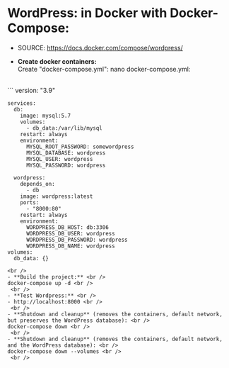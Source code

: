 # WordPress: in Docker with Docker-Compose:

- SOURCE: https://docs.docker.com/compose/wordpress/

- **Create docker containers:** <br />
Create "docker-compose.yml": nano docker-compose.yml: <br />
 <br />
```
    version: "3.9"
        
    services:
      db:
        image: mysql:5.7
        volumes:
          - db_data:/var/lib/mysql
        restart: always
        environment:
          MYSQL_ROOT_PASSWORD: somewordpress
          MYSQL_DATABASE: wordpress
          MYSQL_USER: wordpress
          MYSQL_PASSWORD: wordpress
        
      wordpress:
        depends_on:
          - db
        image: wordpress:latest
        ports:
          - "8000:80"
        restart: always
        environment:
          WORDPRESS_DB_HOST: db:3306
          WORDPRESS_DB_USER: wordpress
          WORDPRESS_DB_PASSWORD: wordpress
          WORDPRESS_DB_NAME: wordpress
    volumes:
      db_data: {}
```
<br />
- **Build the project:** <br />
docker-compose up -d <br />
 <br />
- **Test Wordpress:** <br />
- http://localhost:8000 <br />
 <br />
- **Shutdown and cleanup** (removes the containers, default network, but preserves the WordPress database): <br />
docker-compose down <br />
 <br />
- **Shutdown and cleanup** (removes the containers, default network, and the WordPress database): <br />
docker-compose down --volumes <br />
 <br />